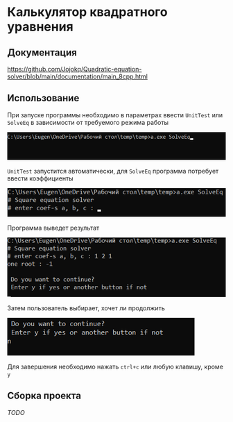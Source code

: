 # Калькулятор квадратного уравнения

## Документация

https://github.com/Jojokq/Quadratic-equation-solver/blob/main/documentation/main_8cpp.html

## Использование

При запуске программы необходимо в параметрах ввести `UnitTest` или `SolveEq` в зависимости от требуемого режима работы

![alt text](https://github.com/Jojokq/Quadratic-equation-solver/blob/main/images/1.png)

`UnitTest` запустится автоматически, для `SolveEq` программа потребует ввести коэффициенты

![alt text](https://github.com/Jojokq/Quadratic-equation-solver/blob/main/images/2.png)

Программа выведет результат

![alt text](https://github.com/Jojokq/Quadratic-equation-solver/blob/main/images/3.png)

Затем пользователь выбирает, хочет ли продолжить

![alt text](https://github.com/Jojokq/Quadratic-equation-solver/blob/main/images/4.png)

Для завершения необходимо нажать `ctrl+c` или любую клавишу, кроме `y`

## Сборка проекта
*TODO*
